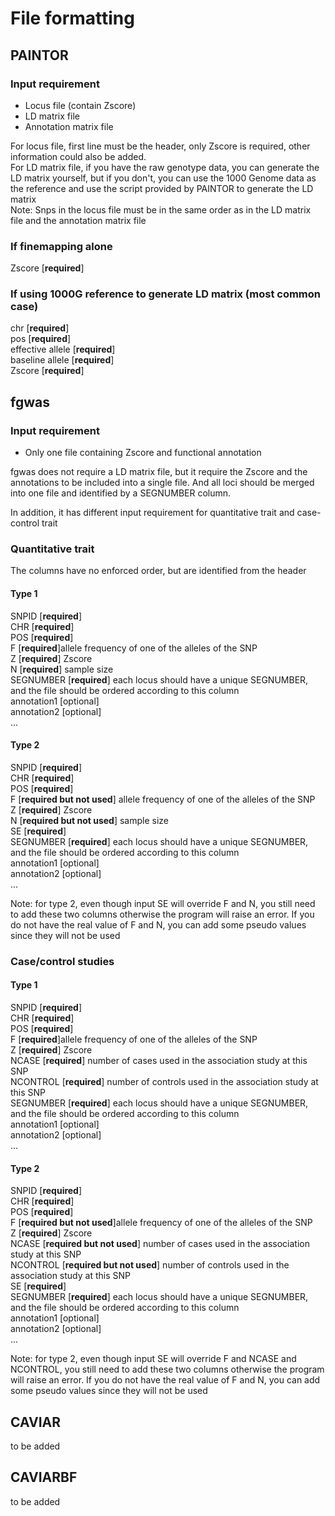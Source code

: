 # File formatting
## PAINTOR
### Input requirement
- Locus file (contain Zscore)
- LD matrix file
- Annotation matrix file

For locus file, first line must be the header, only Zscore is required, other information could also be added.  
For LD matrix file, if you have the raw genotype data, you can generate the LD matrix yourself, but if you don't, you can use the 1000 Genome data as the reference and use the script provided by PAINTOR to generate the LD matrix  
Note: Snps in the locus file must be in the same order as in the LD matrix file and the annotation matrix file
### If finemapping alone
Zscore [**required**]  

### If using 1000G reference to generate LD matrix (most common case)
chr [**required**]  
pos [**required**]  
effective allele [**required**]  
baseline allele [**required**]   
Zscore [**required**]

## fgwas
### Input requirement
- Only one file containing Zscore and functional annotation

fgwas does not require a LD matrix file, but it require the Zscore and the annotations to be included into a single file. And all loci should be merged into one file and identified by a SEGNUMBER column.

In addition, it has different input requirement for quantitative trait and case-control trait  

### Quantitative trait
The columns have no enforced order, but are identified from the header  
#### Type 1
SNPID [**required**]  
CHR [**required**]  
POS [**required**]  
F [**required**]allele frequency of one of the alleles of the SNP  
Z [**required**]  Zscore  
N [**required**] sample size  
SEGNUMBER [**required**] each locus should have a unique SEGNUMBER, and the file should be ordered according to this column  
annotation1 [optional]  
annotation2 [optional]  
...

#### Type 2
SNPID [**required**]  
CHR [**required**]  
POS [**required**]  
F [**required but not used**] allele frequency of one of the alleles of the SNP  
Z [**required**]  Zscore  
N [**required but not used**] sample size  
SE [**required**]  
SEGNUMBER [**required**] each locus should have a unique SEGNUMBER, and the file should be ordered according to this column  
annotation1 [optional]  
annotation2 [optional]  
...

Note: for type 2, even though input SE will override F and N, you still need to add these two columns otherwise the program will raise an error. If you do not have the real value of F and N, you can add some pseudo values since they will not be used
### Case/control studies
#### Type 1
SNPID [**required**]  
CHR [**required**]  
POS [**required**]  
F [**required**]allele frequency of one of the alleles of the SNP  
Z [**required**]  Zscore  
NCASE [**required**] number of cases used in the association study at this SNP  
NCONTROL  [**required**] number of controls used in the association study at this SNP  
SEGNUMBER [**required**] each locus should have a unique SEGNUMBER, and the file should be ordered according to this column  
annotation1 [optional]  
annotation2 [optional]  
...

#### Type 2
SNPID [**required**]  
CHR [**required**]  
POS [**required**]  
F [**required but not used**]allele frequency of one of the alleles of the SNP  
Z [**required**]  Zscore  
NCASE [**required but not used**] number of cases used in the association study at this SNP  
NCONTROL  [**required but not used**] number of controls used in the association study at this SNP  
SE [**required**]  
SEGNUMBER [**required**] each locus should have a unique SEGNUMBER, and the file should be ordered according to this column  
annotation1 [optional]  
annotation2 [optional]  
...

Note: for type 2, even though input SE will override F and NCASE and NCONTROL, you still need to add these two columns otherwise the program will raise an error. If you do not have the real value of F and N, you can add some pseudo values since they will not be used
## CAVIAR
to be added
## CAVIARBF
to be added


